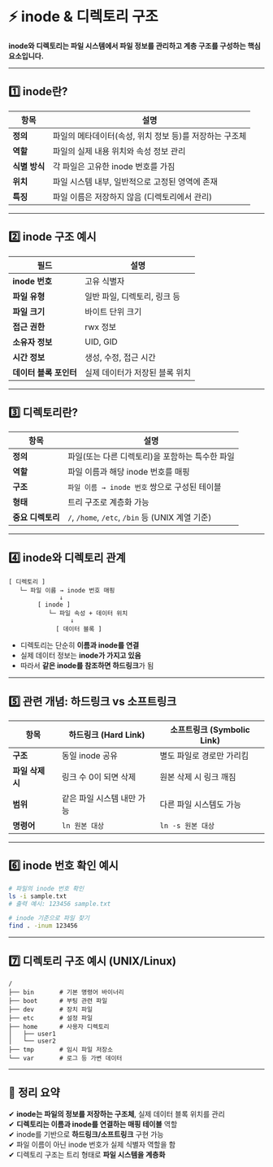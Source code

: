 # ⚡ inode & 디렉토리 구조

**inode와 디렉토리는 파일 시스템에서 파일 정보를 관리하고 계층 구조를 구성하는 핵심 요소입니다.**

---

## 1️⃣ inode란?

| 항목       | 설명 |
|------------|------|
| **정의**       | 파일의 메타데이터(속성, 위치 정보 등)를 저장하는 구조체 |
| **역할**       | 파일의 실제 내용 위치와 속성 정보 관리 |
| **식별 방식** | 각 파일은 고유한 inode 번호를 가짐 |
| **위치**       | 파일 시스템 내부, 일반적으로 고정된 영역에 존재 |
| **특징**       | 파일 이름은 저장하지 않음 (디렉토리에서 관리) |

---

## 2️⃣ inode 구조 예시

| 필드          | 설명 |
|---------------|------|
| **inode 번호**   | 고유 식별자 |
| **파일 유형**     | 일반 파일, 디렉토리, 링크 등 |
| **파일 크기**     | 바이트 단위 크기 |
| **접근 권한**     | rwx 정보 |
| **소유자 정보**   | UID, GID |
| **시간 정보**     | 생성, 수정, 접근 시간 |
| **데이터 블록 포인터** | 실제 데이터가 저장된 블록 위치 |

---

## 3️⃣ 디렉토리란?

| 항목       | 설명 |
|------------|------|
| **정의**       | 파일(또는 다른 디렉토리)을 포함하는 특수한 파일 |
| **역할**       | 파일 이름과 해당 inode 번호를 매핑 |
| **구조**       | `파일 이름 → inode 번호` 쌍으로 구성된 테이블 |
| **형태**       | 트리 구조로 계층화 가능 |
| **중요 디렉토리** | `/`, `/home`, `/etc`, `/bin` 등 (UNIX 계열 기준) |

---

## 4️⃣ inode와 디렉토리 관계

```
[ 디렉토리 ]
   └─ 파일 이름 → inode 번호 매핑
              ↓
        [ inode ]
           └─ 파일 속성 + 데이터 위치
                 ↓
             [ 데이터 블록 ]
```

- 디렉토리는 단순히 **이름과 inode를 연결**  
- 실제 데이터 정보는 **inode가 가지고 있음**  
- 따라서 **같은 inode를 참조하면 하드링크**가 됨

---

## 5️⃣ 관련 개념: 하드링크 vs 소프트링크

| 항목            | 하드링크 (Hard Link) | 소프트링크 (Symbolic Link) |
|------------------|----------------------|-----------------------------|
| **구조**           | 동일 inode 공유        | 별도 파일로 경로만 가리킴        |
| **파일 삭제 시**     | 링크 수 0이 되면 삭제     | 원본 삭제 시 링크 깨짐           |
| **범위**           | 같은 파일 시스템 내만 가능 | 다른 파일 시스템도 가능          |
| **명령어**         | `ln 원본 대상`           | `ln -s 원본 대상`               |

---

## 6️⃣ inode 번호 확인 예시

```bash
# 파일의 inode 번호 확인
ls -i sample.txt
# 출력 예시: 123456 sample.txt

# inode 기준으로 파일 찾기
find . -inum 123456
```

---

## 7️⃣ 디렉토리 구조 예시 (UNIX/Linux)

```
/
├── bin       # 기본 명령어 바이너리
├── boot      # 부팅 관련 파일
├── dev       # 장치 파일
├── etc       # 설정 파일
├── home      # 사용자 디렉토리
│   ├── user1
│   └── user2
├── tmp       # 임시 파일 저장소
└── var       # 로그 등 가변 데이터
```

---

## 🎯 정리 요약

✔ **inode는 파일의 정보를 저장하는 구조체**, 실제 데이터 블록 위치를 관리  
✔ **디렉토리는 이름과 inode를 연결하는 매핑 테이블** 역할  
✔ inode를 기반으로 **하드링크/소프트링크** 구현 가능  
✔ 파일 이름이 아닌 inode 번호가 실제 식별자 역할을 함  
✔ 디렉토리 구조는 트리 형태로 **파일 시스템을 계층화**

